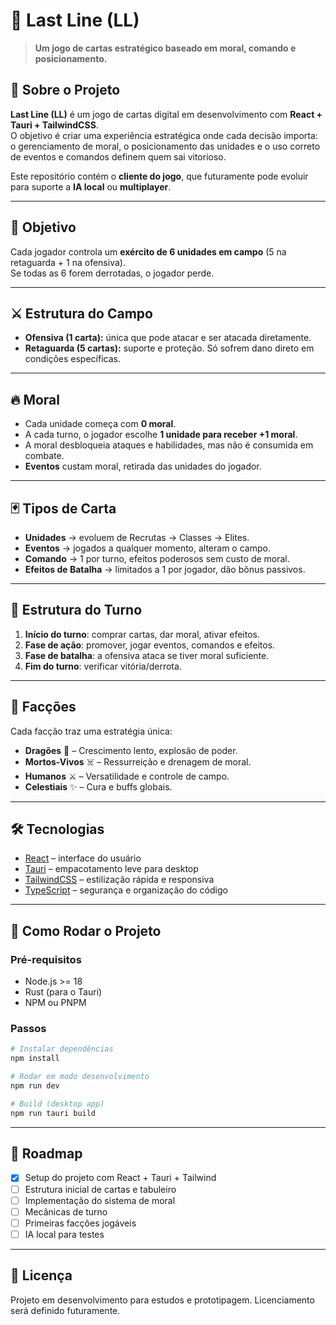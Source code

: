 # 🎴 Last Line (LL)

> **Um jogo de cartas estratégico baseado em moral, comando e posicionamento.**

## 📖 Sobre o Projeto
**Last Line (LL)** é um jogo de cartas digital em desenvolvimento com **React + Tauri + TailwindCSS**.  
O objetivo é criar uma experiência estratégica onde cada decisão importa: o gerenciamento de moral, o posicionamento das unidades e o uso correto de eventos e comandos definem quem sai vitorioso.

Este repositório contém o **cliente do jogo**, que futuramente pode evoluir para suporte a **IA local** ou **multiplayer**.

---

## 🎯 Objetivo
Cada jogador controla um **exército de 6 unidades em campo** (5 na retaguarda + 1 na ofensiva).  
Se todas as 6 forem derrotadas, o jogador perde.

---

## ⚔️ Estrutura do Campo
- **Ofensiva (1 carta):** única que pode atacar e ser atacada diretamente.  
- **Retaguarda (5 cartas):** suporte e proteção. Só sofrem dano direto em condições específicas.

---

## 🔥 Moral
- Cada unidade começa com **0 moral**.  
- A cada turno, o jogador escolhe **1 unidade para receber +1 moral**.  
- A moral desbloqueia ataques e habilidades, mas não é consumida em combate.  
- **Eventos** custam moral, retirada das unidades do jogador.

---

## 🃏 Tipos de Carta
- **Unidades** → evoluem de Recrutas → Classes → Elites.  
- **Eventos** → jogados a qualquer momento, alteram o campo.  
- **Comando** → 1 por turno, efeitos poderosos sem custo de moral.  
- **Efeitos de Batalha** → limitados a 1 por jogador, dão bônus passivos.  

---

## 🔄 Estrutura do Turno
1. **Início do turno**: comprar cartas, dar moral, ativar efeitos.  
2. **Fase de ação**: promover, jogar eventos, comandos e efeitos.  
3. **Fase de batalha**: a ofensiva ataca se tiver moral suficiente.  
4. **Fim do turno**: verificar vitória/derrota.  

---

## 🏰 Facções
Cada facção traz uma estratégia única:
- **Dragões** 🐉 – Crescimento lento, explosão de poder.  
- **Mortos-Vivos** ☠️ – Ressurreição e drenagem de moral.  
- **Humanos** ⚔️ – Versatilidade e controle de campo.  
- **Celestiais** ✨ – Cura e buffs globais.  

---

## 🛠️ Tecnologias
- [React](https://react.dev/) – interface do usuário  
- [Tauri](https://tauri.app/) – empacotamento leve para desktop  
- [TailwindCSS](https://tailwindcss.com/) – estilização rápida e responsiva  
- [TypeScript](https://www.typescriptlang.org/) – segurança e organização do código  

---

## 🚀 Como Rodar o Projeto

### Pré-requisitos
- Node.js >= 18  
- Rust (para o Tauri)  
- NPM ou PNPM  

### Passos
```bash
# Instalar dependências
npm install

# Rodar em modo desenvolvimento
npm run dev

# Build (desktop app)
npm run tauri build
```
---

## 📌 Roadmap

 - [X] Setup do projeto com React + Tauri + Tailwind
 - [ ] Estrutura inicial de cartas e tabuleiro
 - [ ] Implementação do sistema de moral
 - [ ] Mecânicas de turno
 - [ ] Primeiras facções jogáveis
 - [ ] IA local para testes
 ---

 ## 📜 Licença 

 Projeto em desenvolvimento para estudos e prototipagem. 
 Licenciamento será definido futuramente.